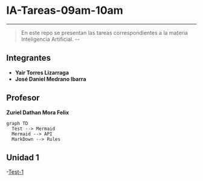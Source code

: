 # IA-Tareas-09am-10am
---
> En este repo se presentan las tareas correspondientes a la materia Inteligencia Artificial. 
--
## Integrantes
- **Yair Torres Lizarraga**
- **José Daniel Medrano Ibarra**
## Profesor
**Zuriel Dathan Mora Felix**

```mermaid
graph TD
  Test --> Mermaid
  Mermaid --> API
  MarkDown --> Rules
```
## Unidad 1

-[Test-1](U1/Tarea1/README.md)